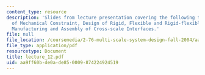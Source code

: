 ```yaml
---
content_type: resource
description: 'Slides from lecture presentation covering the following topics: Principles
  of Mechanical Constraint, Design of Rigid, Flexible and Rigid-flexible Constraint,
  Manufacturing and Assembly of Cross-scale Interfaces.'
file: null
file_location: /coursemedia/2-76-multi-scale-system-design-fall-2004/aa9ff60bde0ade850009874224924519_lecture_12.pdf
file_type: application/pdf
resourcetype: Document
title: lecture_12.pdf
uid: aa9ff60b-de0a-de85-0009-874224924519
---
```

